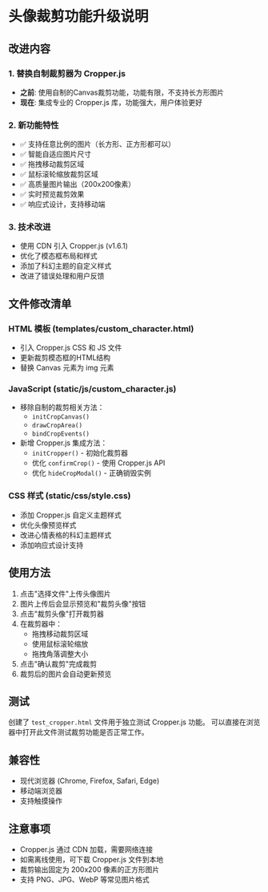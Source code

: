 # 头像裁剪功能升级说明

## 改进内容

### 1. 替换自制裁剪器为 Cropper.js
- **之前**: 使用自制的Canvas裁剪功能，功能有限，不支持长方形图片
- **现在**: 集成专业的 Cropper.js 库，功能强大，用户体验更好

### 2. 新功能特性
- ✅ 支持任意比例的图片（长方形、正方形都可以）
- ✅ 智能自适应图片尺寸
- ✅ 拖拽移动裁剪区域
- ✅ 鼠标滚轮缩放裁剪区域
- ✅ 高质量图片输出（200x200像素）
- ✅ 实时预览裁剪效果
- ✅ 响应式设计，支持移动端

### 3. 技术改进
- 使用 CDN 引入 Cropper.js (v1.6.1)
- 优化了模态框布局和样式
- 添加了科幻主题的自定义样式
- 改进了错误处理和用户反馈

## 文件修改清单

### HTML 模板 (templates/custom_character.html)
- 引入 Cropper.js CSS 和 JS 文件
- 更新裁剪模态框的HTML结构
- 替换 Canvas 元素为 img 元素

### JavaScript (static/js/custom_character.js)
- 移除自制的裁剪相关方法：
  - `initCropCanvas()`
  - `drawCropArea()`
  - `bindCropEvents()`
- 新增 Cropper.js 集成方法：
  - `initCropper()` - 初始化裁剪器
  - 优化 `confirmCrop()` - 使用 Cropper.js API
  - 优化 `hideCropModal()` - 正确销毁实例

### CSS 样式 (static/css/style.css)
- 添加 Cropper.js 自定义主题样式
- 优化头像预览样式
- 改进心情表格的科幻主题样式
- 添加响应式设计支持

## 使用方法

1. 点击"选择文件"上传头像图片
2. 图片上传后会显示预览和"裁剪头像"按钮
3. 点击"裁剪头像"打开裁剪器
4. 在裁剪器中：
   - 拖拽移动裁剪区域
   - 使用鼠标滚轮缩放
   - 拖拽角落调整大小
5. 点击"确认裁剪"完成裁剪
6. 裁剪后的图片会自动更新预览

## 测试

创建了 `test_cropper.html` 文件用于独立测试 Cropper.js 功能。
可以直接在浏览器中打开此文件测试裁剪功能是否正常工作。

## 兼容性

- 现代浏览器 (Chrome, Firefox, Safari, Edge)
- 移动端浏览器
- 支持触摸操作

## 注意事项

- Cropper.js 通过 CDN 加载，需要网络连接
- 如需离线使用，可下载 Cropper.js 文件到本地
- 裁剪输出固定为 200x200 像素的正方形图片
- 支持 PNG、JPG、WebP 等常见图片格式